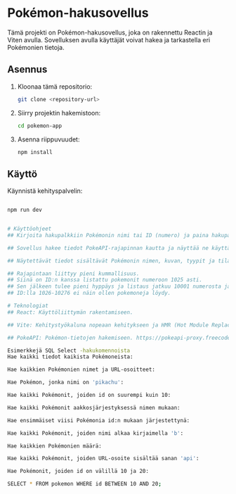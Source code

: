 # Pokémon-hakusovellus

Tämä projekti on Pokémon-hakusovellus, joka on rakennettu Reactin ja Viten avulla. Sovelluksen avulla käyttäjät voivat hakea ja tarkastella eri Pokémonien tietoja.

## Asennus

1. Kloonaa tämä repositorio:
   ```sh
   git clone <repository-url>

   ```
2. Siirry projektin hakemistoon:
   ```sh
   cd pokemon-app
   ```
3. Asenna riippuvuudet:
   ```sh
   npm install
   ```

## Käyttö

Käynnistä kehityspalvelin:

```sh

npm run dev


# Käyttöohjeet
## Kirjoita hakupalkkiin Pokémonin nimi tai ID (numero) ja paina hakupainiketta.

## Sovellus hakee tiedot PokeAPI-rajapinnan kautta ja näyttää ne käyttäjälle.

## Näytettävät tiedot sisältävät Pokémonin nimen, kuvan, tyypit ja tilastot.

## Rajapintaan liittyy pieni kummallisuus. 
## Siinä on ID:n kanssa listattu pokemonit numeroon 1025 asti. 
## Sen jälkeen tulee pieni hyppäys ja listaus jatkuu 10001 numerosta ja jatkuu 10277 asti. 
## ID:lla 1026-10276 ei näin ollen pokemoneja löydy.

# Teknologiat
## React: Käyttöliittymän rakentamiseen.

## Vite: Kehitystyökaluna nopeaan kehitykseen ja HMR (Hot Module Replacement) -ominaisuuteen.

## PokeAPI: Pokémon-tietojen hakemiseen. https://pokeapi-proxy.freecodecamp.rocks/

Esimerkkejä SQL Select -hakukomennoista
Hae kaikki tiedot kaikista Pokémoneista:

Hae kaikkien Pokémonien nimet ja URL-osoitteet:

Hae Pokémon, jonka nimi on 'pikachu':

Hae kaikki Pokémonit, joiden id on suurempi kuin 10:

Hae kaikki Pokémonit aakkosjärjestyksessä nimen mukaan:

Hae ensimmäiset viisi Pokémonia id:n mukaan järjestettynä:

Hae kaikki Pokémonit, joiden nimi alkaa kirjaimella 'b':

Hae kaikkien Pokémonien määrä:

Hae kaikki Pokémonit, joiden URL-osoite sisältää sanan 'api':

Hae Pokémonit, joiden id on välillä 10 ja 20:

SELECT * FROM pokemon WHERE id BETWEEN 10 AND 20;
